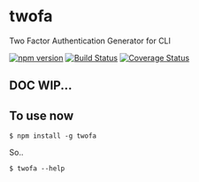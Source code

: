 # twofa
Two Factor Authentication Generator for CLI

[![npm version](https://img.shields.io/npm/v/twofa.svg?style=flat-square)](https://www.npmjs.com/package/twofa) [![Build Status](https://img.shields.io/travis/paulovitin/twofa/master.svg?style=flat-square)](https://travis-ci.org/paulovitin/twofa) [![Coverage Status](https://img.shields.io/coveralls/paulovitin/twofa/master.svg?style=flat-square)](https://coveralls.io/github/paulovitin/twofa?branch=master)

## DOC WIP...

## To use now

```
$ npm install -g twofa
```

So..

```
$ twofa --help
```